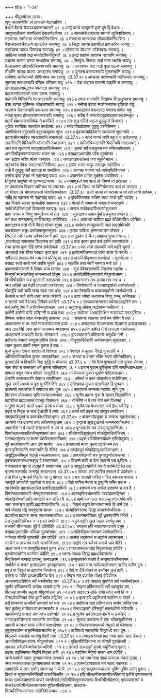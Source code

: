 +++
title = "०३७"

+++
श्रीपुरुषोत्तम उवाच-  
शृणु नारायणीश्रि! त्वं प्राकट्यं मेऽवतारिणः ।  
वेधसो वैष्णवे चैकपञ्चाशत्तमवत्सरे ॥१ ॥
आद्ये कल्पे चाद्यमनौ कृते युगे हि वेधसः ।  
आयुष्यार्धोत्सवं स्वर्णोत्सवं देवादयोऽर्जयन् ॥२ ॥
सत्यलोकेऽभवत्तत्र समाजो द्युनिवासिनाम् ।  
तलवासाः स्वर्गवासा जनतपोनिवासिनः ॥३ ॥
मेरुवासा मानसस्था लोकालोकनिवासिनः ।  
वैराजवासाश्चैवाऽन्ये सत्यलोकं समाययुः ॥४ ॥
सिद्धाः साध्या ब्रह्मशीला ब्रह्मचारिण आययुः ।  
महर्षयश्च ऋषयः पितरश्च समाययुः ॥५ ॥
लोकपाला देवपाला लोकेश्वराः समाययुः ।  
आदित्या वसवो रुद्रा मनवोऽश्विनीपुत्रकौ ॥६ ॥
इन्द्रा ग्रहाश्च ताराश्च नक्षत्राणि समाययुः ।  
यक्षाश्च चारणा याम्या गन्धर्वाश्च समाययुः ॥७ ॥
किम्पुंसः किन्नराः सर्पा नागा रक्षांसि चाययुः ।  
कैलासस्थाः क्षीरवारिधिस्थाश्चापि समाययुः ॥८ ॥
मानवाश्च नदा नद्यो वृक्षा वल्ल्यः समाययुः ।  
तीर्थानि ऋतवः कालाः पक्षाद्याश्च समाययुः ॥९ ॥
युगाश्च वत्सराश्चापि भूततत्त्वानि चाययुः ।  
धर्मवंशाः सतीसाध्व्यो योगिन्यश्च तथाऽऽययुः ॥3.37.१०॥
अण्डजाः पशवश्चापि जातिस्मराः समाययुः।  
सुताश्च मागधाश्चापि बन्दिनः पण्डिता ययुः ॥११ ॥
वेदा रुद्राश्च राजानो यादांसि च समाययुः ।  
खाताऽखातसमुद्राश्च पर्वताद्याः समाययुः ॥१२  
ब्रह्मसरसोऽप्सरसो दासा दास्यः समाययुः ।  
वाहनानि विचित्राणि शस्त्राऽस्त्राणि समाययुः ॥१३॥
स्वराः शास्त्राणि विद्याश्च विद्यापुत्र्यश्च समाययुः ।  
देशाः खण्डा मूर्तिमन्तः स्वेदजाश्चापि चाययुः ॥१४॥
मनोजा देहजा स्पर्शजन्याश्च दृष्टिजा ययुः ।  
जडाश्च चेतनाश्चापि कामरूपाः समाययुः ॥१५॥
कामाद्याश्च वसन्ताद्या गणाश्च पार्षदा ययुः ।  
भक्ता मुक्ता ईश्वराश्चेशान्यश्चापि समाययुः ॥१६॥
सर्वेषां वै समाजोऽभूदसङ्ख्यानन्दसम्प्लुतः ।  
प्रातर्वै ब्रह्मणस्तत्राभिषेकं ते प्रचक्रिरे ॥१७॥
ततः शृङ्गारितं चाऽजं पुपूजुस्ते विधानतः ।  
भूदेवाः स्वर्गदेवाः सत्यदेवा वनदेवताः ॥१८॥
सर्वज्ञातिप्रदेवाश्च पुपूजुः परमेष्ठिनम् ।  
आशीर्वादान् ददुश्चापि ददुश्चाप्युपदाः शुभाः ॥१९॥
बृहस्पत्यादिदेवानां वाचकानां शुभान्यपि ।  
ब्रह्मशंसीन्यभवँश्च व्याख्यानानि सभास्थले ॥3.37.२०॥
नर्तनं गायनं चापि बहुधा च ततोऽभवत् ।  
सङ्गीतानि विचित्राणि भोजनानि तथाऽभवन् ॥२१ ॥
पारितोषिकदानानि श्रेष्ठान्यपि तदाऽभवन् ।  
अथ तत्र सुधापानं चाऽमृताऽन्नादिभोजनम् ॥२२॥
कृत्वा सर्वे प्रचक्रुश्च मम भक्तिमहोत्सवम् ।  
अनादिश्रीकृष्णनारायणस्य भजनं मम ॥२३॥
परब्रह्माऽक्षरातीत परेश पुरुषोत्तम ।  
जय ब्रह्मेश सर्वेश श्रीहरे परमेश्वर ॥२४॥
जयाऽवतारधर्तस्त्वं जय व्यूहविभावन ।  
जयेश्वरेश देवेश जयाऽन्तर्यामिनीश्वर ॥२५॥
इत्येवं भजनं चक्रुः सवाद्याः सर्वदेहिनः ।  
ततो वै तुष्टुवुः सर्वे ब्रह्माद्या मां समाहिताः ॥२६॥
आगच्छ भगवन् भर्तः सर्वसृष्टिविभावन ।  
परमेश कृपां कृत्वा नो गृहाण्यद्य पावय ॥२७॥
अवतारेश धामेश मुक्तेश यावदीश्वर ।  
निर्गुणेश सगुणेश नो गृहाण्यद्य पावय ॥२८॥
त्वमायुस्त्वं परा सत्ता त्वं धिष्ण्यं त्वं प्रराजता ।  
त्व प्रकाशश्च विज्ञानं त्वमिच्छा त्वं प्रयत्नकः ॥२९॥
त्वं क्रिया त्वं विनियोगस्त्वं फलं त्वं फलप्रदः ।  
त्वं भोक्ता त्वं भोग्यवासस्त्वं भोगाधिस्थदेवता ॥3.37.३० ॥
त्वं चात्मा त्वं परात्मा च त्वं सर्वं त्वयि सर्वकम् ।  
सर्वेषु त्वं महाराज नो गृहाण्यद्य पावय ॥३ १ ॥
इत्यर्थितस्तदा लक्ष्मि! त्वया साकं हरिः स्वयम् ।  
अहं विचार्य सहसा सत्यलोके समागमम् ॥३२॥
गोचरो वै सभामध्ये भक्तानां भजनक्षणे ।  
सर्वतेजोऽभिसम्पन्नो दिव्यरूपो महाप्रभुः ॥३३॥
व्यराजं सर्वदेवाद्यर्पितस्वर्णशुभासने ।  
ब्रह्मा ननाम च विष्णुः शम्भुर्ननाम मां ततः ॥३४॥
सुराद्याश्च समानर्चुर्मां प्रचक्रुश्च दण्डवत् ।  
त्वां तथा मानयामासुः सावित्र्याद्याः सतीस्त्रियः ॥३५॥
आवाभ्यां चाशिषा ब्रह्मा वर्धितोऽद्भिः प्रषेचितः ।  
ब्रह्माद्याश्च ततो नौ वै नैवेद्यं भोजनं शुभम् ॥३६॥
आर्पयन् ताम्बूलकादि जलं चामृतमित्यपि ।  
पादसंवाहनं चक्रुः प्रार्थयामासुरुत्सुकाः ॥३७॥
कृपया पाविताः कृष्णनारायण परेश्वर ।  
दिष्टा ते दर्शनं लब्धं सर्वेश्वरस्य वै प्रभो ॥३८॥
अनुग्रहेण ते चैतद् ब्रह्माण्डं पुण्यतां गतम् ।  
,पावनोऽद्य समाजश्च दिवसश्च वयं ह्यपि ॥३९॥
यथा कृत्वा कृपां दत्तं दर्शनं सत्यलोकके ।  
तथा कृत्वा कृपां देहि दर्शनं सर्वलोकके ॥3.37.४०॥
वस सत्ये तपस्यपि जने महरि भूतले ।  
अतत्वादौ वस शीश! परब्रह्म कृपां कुरु ॥४१ ॥
इत्येवमर्थितश्चाऽहं त्वया साकं हि पद्मजे! ।  
सर्वैस्तदा तथाऽस्त्वेवं मया तत्र प्रतिश्रुतम् ॥४२॥
अनादिश्रीकृष्णनारायणोऽहं । पुरुषोत्तमः ।  
परब्रह्म स्वयं सत्ये जने तपसि भूतले ॥४३॥
महर्लोके तथा स्वर्गे गमनाय मनो दधे ।  
ब्रह्मणश्चोत्सवान्ते वै विदायं प्राप्य मानवाः ॥४४॥
सुरा देवेश्वराश्चापि पितरश्च महर्षयः ।  
निन्युर्मां स्वस्वलोकेषु नानारूपधरं विभुम् ॥४५॥
अनादिश्रीविभुनारायणं श्रीपुरुषोत्तमम् ।  
विभ्वीश्रीसहितं चाहं भूतलादौ तदाऽवसम् ॥४६॥
एकमन्वन्तरं तत्र कृपया तत्र तत्र च ।  
स्मर लक्ष्मि! तव मेऽपि प्राकट्यं पारमेश्वरम् ॥४७॥
विष्णोश्चापि च पञ्चाशद्वर्षान्ते स्वर्णकोत्सवे ।  
श्वेतद्वीपे ययौ चापि त्वया साकं ततः परम् ॥४८॥
शम्भोश्चापि च पञ्चाशद्वर्षान्ते स्वर्णकोत्सवे ।  
कैलासे च ययौ चापि त्वया साकं परेश्वरि ॥४९॥
ब्रह्मा ज्येष्ठो मध्यमश्च विष्णुः शम्भुः कनिष्ठकः ।  
भ्रातरस्ते त्रयो वैराजाद् दिनैक्ये प्रजज्ञिरे ॥3.37.५ ०॥
एकपञ्चाशत्तमस्य वर्षस्याऽऽद्यदिने ततः ।  
महोत्सवेषु तेषां वै तत्रोपस्थितवानहम् ॥५१॥
चतुर्दशसु लोकेषु मद्योगान्मानसीप्रजाः ।  
पार्शनी दार्शनी चापि सङ्गिनी च प्रजा तथा ॥५२॥
सर्वास्ता अभवल्ँलक्ष्मि! नारायण्यो ममाऽऽश्रिताः ।  
वैष्णव्यः सर्वथा जाता मन्वन्तरेषु तास्तथा ॥५३ ॥
भक्तान्यः सत्प्रजाः सर्वा मम योगेन वै तदा ।  
आकल्पान्तं च ताः सर्वा नारायण्योऽभवन् प्रजाः ॥५४॥
असङ्ख्या मेऽवताराश्च तेऽवतारा ह्यसङ्ख्यकाः ।  
स्मर तान् श्रि! त्वया साकं जानाम्यहं यथायथम् ॥५५॥
इत्येवं कथितं ते ये प्राकट्यं परमोत्तमम् ।  
अथाऽन्यत्ते कथयामि वेधसः सोमवत्सरे ॥५६॥
द्वापञ्चाशत्तमे षष्टिकल्पे चतुर्थके मनौ ।  
ब्रह्मैकदा सभायां स्वपुत्रानृषींश्च देवताः ॥५७॥
पितॄनुपादिदेशापि कर्मकाण्डान् सुखप्रदान् ।  
ध्यानं कुरुत प्रातर्वै स्नानं कुरुत वै ततः ।  
पूजां कुरुत देवानां ब्रह्मांशानां विशेषतः ॥५८॥
वैश्वदेवं च कुरुत नैवेद्यं कुरुतापि च ।  
अतिथेयादियज्ञाँश्च कुरुत व्यावहारिकम् ॥५९॥
सन्ध्यां च वन्दनं भक्तिं श्रवणं कीर्तनादिकम् ।  
कुरुताऽपि च विश्रान्तिं निद्रां शुद्धिं च भोजनम् ॥3.37.६ ० ॥
दैवं पैत्र्यं पुण्यकार्यं दानं कुरुत सेवनम् ।  
सतां सेवां च सत्सङ्गं धर्मं कुरुत सत्क्रियाम् ॥६ १॥
दारान् पुत्रान् दुहितॄश्च पतिं सम्बन्धिबान्धवान् ।  
पोषयत पशून् गाश्च पक्षिणो जन्तुदेहिनः ॥६२॥
परोपकारं कुरुत गृहाणि वाटिकास्तथा ।  
क्षेत्राणि सस्यजातानि पोषयत समाश्रितान् ॥६३॥
धर्ममर्थं च कामं चोपार्जयत यथोचितान् ।  
सुखं स्वर्गं लभध्वं च पुनः पुनर्दिने दिने ॥६४॥
सृष्टिप्रवाहं कुरुत चाखण्डितं हि पुत्रकाः ।  
कल्पान्ते सत्यलोकं वै समायात ततः पुनः ॥६५॥
कल्पारम्भे सम्भवत महार्षयः सुराः पुनः ।  
पितरश्च लोकपालाः सृष्टिसञ्चालनार्थकाः ॥६६॥
श्रुत्वैव ब्रह्मणः पुत्रा ये चासन् सिद्धयोगिनः ।  
ब्रह्मशीला ब्रह्मव्रतास्ते पप्रच्छुः पितामहम् ॥६७॥
रुचिर्येषां न वै तत्र तेषां कर्म पितामह ।  
यद्युक्तं वाऽपरं चास्ते पृथक् कृत्वा प्रबोधय ॥६८॥
श्रुत्वैवमाह वेधास्तान् कर्म द्वेधा भवेदिह ।  
प्रवृत्तं च निवृत्तं च फलं द्वेधाऽपि वै तयोः ॥६९॥
उक्तं सर्वं प्रवृत्तं तद् दारपुत्रधनादिजम् ।  
रागद्वेषादियुक्तं च कामक्रोधादिसम्भृतम् ॥3.37.७० ॥
वासनामोहयुक्तं च सम्बन्धं गृहलोभजम् ।  
अत्यागो यत्र दाराणां तया लोकैषणाकृताम् ॥७१ ॥
द्वन्द्वानां सुखदुःखानां जन्ममरणयोस्तथा ।  
आवर्त्तानां न वै त्यागो संसारान्तो न यत्र च ॥७२॥
पुनरावर्तनं यत्र जरामृत्युसमन्वितम् ।  
विषयेच्छासमावाप्तिर्भोगतृष्णामयं तथा ॥७३॥
शीतोष्णादिसुसंयुक्तं शोकोद्वेगादियोजितम् ।  
उत्सवाऽनुत्सवाऽऽक्रान्तं वंशविस्तारलम्बितम् ॥७४॥
प्रवृत्तं सर्वमेवैतन्मयोक्तं सृष्टिहेतुकम् ।  
पूर्वे सप्तर्षयश्चापि तथा दश महर्षयः ॥७५॥
प्रजापतयो मनवः कृत्वा प्रवृत्तिकर्म तत् ।  
पुनरावृत्तिरूपाणि श्मशानानि हि भेजिरे ॥७६॥
रागद्वेषयुतं शोकोद्वेगदुःखादिसम्भृतम् ।  
अशुद्धिकर्ममिथुनं यद्गृहे तच्छ्मशानकम् ॥७७॥
तापत्रयोद्भवो यत्र पुण्यापुण्योदयस्तथा ।  
इषणात्रयसम्बन्धस्तद्गृहं वै श्मशानकम् ॥७८॥
म्रियन्ते चापि च प्रेता जायन्ते यत्र दुःखिनः ।  
गर्भवासाश्च सूयन्ते तद्गृहं वै श्मशानकम् ॥७९॥
अशुद्धदेहयोर्योगो यत्र वै कामितोऽस्ति तत् ।  
मृतानां मरणायैव जन्मगृहं श्मशानकम् ॥3.37.८०॥
संसारः सर्व एवास्ति श्मशानं वै प्रवर्तकम् ।  
ततो भिन्नं तु यत्कर्म निवृत्तिः सा तु मोक्षदा ॥८१॥
यत्र दारग्रहो नास्ति नास्ति कामस्य वासना ।  
रागद्वेषौ कामरोषौ गृहलोभो न यत्र च ॥८२॥
मोहो नास्ति नेषणा च द्वन्द्वानि सन्ति यत्र न ।  
सा स्थितिः ब्रह्मशालाऽस्ति ब्रह्मविद्याप्रदायिनी ॥८३॥
ब्रह्मचर्यं यत्र चास्ति ब्रह्मार्पणं च यत्र वै ।  
विषयेच्छालयश्चापि भोगतृष्णालयस्तथा ॥८४॥
आत्मतृप्तिश्चात्मरतिः परब्रह्मप्रसङ्गिता ।  
शोकोद्वेगोष्णशीतादिस्पर्शाऽपि यत्र नास्ति वै ॥८५॥
ब्रह्मोत्सवः सदा यत्राऽच्युतगोत्रत्वमित्यपि ।  
सतां सत्सङ्ग एवापि ब्रह्मार्पणपरस्थितिः ॥८६॥
निवृत्तं तद्धरौ प्रेमभक्त्यात्मकं हि कर्म यत् ।  
सर्वं मोक्षप्रदं तद्वै समनुष्ठाय साधवः ॥८७॥
सन्न्यासिनस्तथा सिद्धा यतयश्चोर्ध्वरेतसः ।  
ब्रह्मशीला ब्रह्मपरा सत्यः साध्व्यस्तथाविधाः ॥८८॥
त्यागमार्गाश्रिताः पूर्वे ध्रुवस्वर्गाणि भेजिरे ।  
यन्न दुःखादिसम्भिन्नं न च ग्रस्तं तथोत्तरे ॥८९॥
अपुनरावृत्ति सुखं चाहतं स्वर्गमुत्तमम् ।  
तत्स्वर्गं श्रीभागवताः पूर्वे वै प्रतिपेदिरे ॥3.37.९०॥
भगवन्तं हरिं नारायणनारायणं प्रभुम् ।  
परब्रह्माऽक्षरातीतं भजित्वा पुरुषोत्तमम् ॥९१ ॥
अनादिश्रीकृष्णनारायणं सर्वावतारिणम् ।  
भजित्वा श्रीपतिं मुक्तपतिं धाम प्रपेदिरे ॥९२॥
तत्सेवां तद्भजनं च तद्दर्शनं तद्दास्यकम् ।  
तदर्चनं च तत्सख्यं तस्मै चात्मनिवेदनम् ॥९३॥
तद्योगं तत्र सर्वस्वं समर्प्य धाम पेदिरे ।  
अक्षरं परमं धाम परामुक्तिस्थलं ध्रुवम् ॥९४॥
शाश्वतानन्दसन्दोहं निवृत्तास्तत् प्रपेदिरे ।  
पुरुषोत्तमयोगेन धामोत्तमं प्रपेदिरे ॥९५॥
भवन्तः साधवः सिद्धा ब्रह्मधर्मपरायणाः ।  
निवृत्तिकर्म सम्पाद्य प्रयान्तु परमाऽक्षरम् ॥९६॥
इत्युक्तास्ते यतयो वै सन्तुष्टाश्चनिवर्तनम् ।  
सर्वार्पणं च भजनं कृत्वाऽऽप्ताः कृतकृत्यताम् ॥९७॥
ब्रह्मा चाथ ततोऽप्याहोभयान् ऋषीन् यतीन् पुनः ।  
प्रवृत्तं वा निवृत्तं वा ब्रह्मार्पणं निवर्तनम् ॥९८॥
दैह्यं वा दैहिकोत्थं वा कर्मोभयं कृतं ह्यपि ।  
परमेशे च सर्वेशे प्रत्यक्षेऽर्पितमेव चेत् ॥९९॥
निवृत्तं तत् प्रजायेत मोक्षदं हरियोगतः ।  
अनलस्याऽतिवेगेन सर्वं भस्मीभवेद् यथा ॥3.37.१०० ॥
हरेः साक्षात् सुयोगेन सर्वं भस्मीभवेत्तथा ।  
श्रुत्वैवं हर्षिताश्चापि कर्मठाः ऋषयो ह्यति ॥१० १॥
निवृत्ता हर्षिताश्चापि सर्वे पप्रच्छुरेव तम् ।  
पितामहं प्रणम्यैव स्मृत्वा श्रीपुरुषोत्तम् ॥१ ०२॥
हरेः साक्षादत्र लोके योगो भवेत् कथं हि नः ।  
येनाऽर्पणात्मिकां सेवां कुर्मो दर्शय तद्विधिम् ॥१ ०३॥
कृत्वाऽपि प्रवृत्तिकर्म चार्पणेन च गोचरे ।  
हरौ प्राप्स्याम ऊर्ध्वोर्ध्वं धामाक्षरं परं यतः ॥१ ०४॥
ब्रह्मोवाच तदा लक्ष्मि! तान् सर्वान् त्वरित वचः ।  
सत्रं कुर्वन्तु चात्रैवाऽऽराधनात्मकमेव ह ॥१०५॥
तेनाऽऽकृष्टो हरिस्तूर्णं भक्त्यधीनो भविष्यति ।  
आगमिष्यति प्रत्यक्षः सेवां वश्च ग्रहीष्यति ॥१ ०६॥
श्रुत्वैवं सर्वदेवाद्याश्चोभये च प्रचक्रिरे ।  
नामसङ्कीर्तनसत्रं सत्यलोके समाहिताः ॥१ ०७॥
श्रुत्वाहं तापसानां वै तेषां भक्तिसुकीर्तनम् ।  
आययौ च त्वया साकं लक्ष्मि! चाक्षरदेशतः ॥१ ०८॥
गोचरस्तत्सभामध्ये नेमुस्ते मां परेश्वरम् ।  
पुपूजुश्चार्थनां चक्रुर्नित्यवासार्थमेव तु ॥१०९॥
ऋषिमध्ये सत्यलोके सिद्धमध्ये तथा पुनः ।  
पितृमध्ये जनलोके मानवेषु क्षितौ तथा ॥3.37.११ ०॥
तथाऽस्त्वेवमहं प्राह त्वया साकं सदा स्थितः ।  
अनादिश्रीमोक्षनारायणः श्रीपुरुषोत्तमः ॥११ १॥
मुक्तिश्रीरितिनाम्ना त्वं श्रीमती पुरुषोत्तमी ।  
अवसतं सर्वलोकेष्वनेकरूपधारिणौ ॥११ २॥
ततस्ते सत्रमापूर्णं कृत्वा ययुर्निजान् गृहान् ।  
प्रवृत्ताः प्रवृत्तिमाप्ता निवृत्तिं निवृत्ता अपि ॥१ १३॥
मदर्पणेन नैर्गुण्यं चाप्ता धाम प्रपेदिरे ।  
अन्ये महर्षयो जाताः पुण्यात्मानश्च तत्स्थले ॥१ १४॥
एवं मया त्वया साकं प्राकट्यं मोक्षदं कृतम् ।  
स्मर मन्वन्तरकालं पृथ्व्यामासमहं स्वयम् ॥१ १५॥
एवमन्येऽप्यवतारा मम जाताः सहस्रशः ।  
लक्शोऽपि च तान् सर्वान् जानाम्यहं न चेतरे ॥१ १६॥
पठनाच्छ्रवणाच्चाऽस्य भुक्तिं मुक्तिं लभेद् ध्रुवाम् ।  
दिव्यां च सुखसम्पत्तिमैहिकीं पारलौकिकीम् ॥१ १७॥
इति श्रीलक्ष्मीनारायणीयसंहितायां तृतीये द्वापरसन्ताने वेधसः एकपञ्चाशत्तमे वत्सरे स्वर्णोत्सवेऽनादिश्रीविष्णुनारायणस्य विभ्वीश्रीसहितस्य, द्वापञ्चाशत्तमे च वत्सरेऽनादिश्रीमोक्षनारायणस्य मुक्तिश्रीसहितस्य, प्राकट्य-  
मित्यादिनिरूपणनामा सप्तत्रिंशोऽध्यायः ॥३७ ॥
    
    
